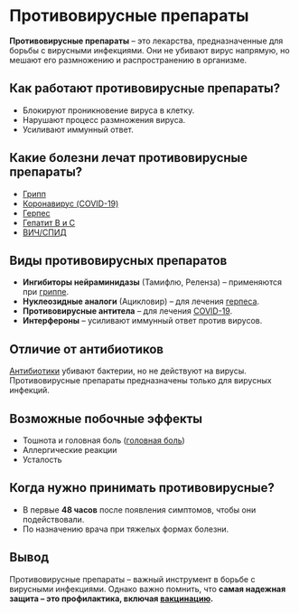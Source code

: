 # Противовирусные препараты

**Противовирусные препараты** – это лекарства, предназначенные для борьбы с вирусными инфекциями. Они не убивают вирус напрямую, но мешают его размножению и распространению в организме.

## Как работают противовирусные препараты?
- Блокируют проникновение вируса в клетку.
- Нарушают процесс размножения вируса.
- Усиливают иммунный ответ.

## Какие болезни лечат противовирусные препараты?
- [Грипп](gripp.md)
- [Коронавирус (COVID-19)](covid.md)
- [Герпес](herpes.md)
- [Гепатит B и C](hepatitis.md)
- [ВИЧ/СПИД](aids.md)

## Виды противовирусных препаратов
- **Ингибиторы нейраминидазы** (Тамифлю, Реленза) – применяются при [гриппе](gripp.md).
- **Нуклеозидные аналоги** (Ацикловир) – для лечения [герпеса](herpes.md).
- **Противовирусные антитела** – для лечения [COVID-19](covid.md).
- **Интерфероны** – усиливают иммунный ответ против вирусов.

## Отличие от антибиотиков
[Антибиотики](antibiotics.md) убивают бактерии, но не действуют на вирусы. Противовирусные препараты предназначены только для вирусных инфекций.

## Возможные побочные эффекты
- Тошнота и головная боль ([головная боль](headache.md))
- Аллергические реакции
- Усталость

## Когда нужно принимать противовирусные?
- В первые **48 часов** после появления симптомов, чтобы они подействовали.
- По назначению врача при тяжелых формах болезни.

## Вывод
Противовирусные препараты – важный инструмент в борьбе с вирусными инфекциями. Однако важно помнить, что **самая надежная защита – это профилактика, включая [вакцинацию](vaccination.md).**
